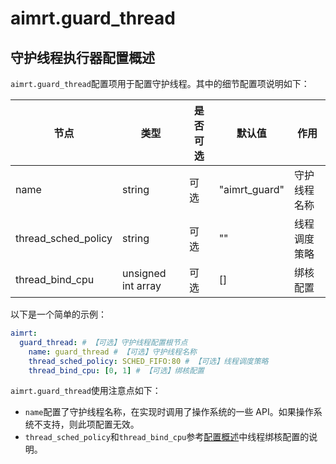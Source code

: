 # aimrt.guard_thread

## 守护线程执行器配置概述


`aimrt.guard_thread`配置项用于配置守护线程。其中的细节配置项说明如下：

| 节点                | 类型          | 是否可选| 默认值 | 作用 |
| ----                | ----          | ----  | ----  | ---- |
| name                | string        | 可选  | "aimrt_guard"    | 守护线程名称 |
| thread_sched_policy | string        | 可选  | ""    | 线程调度策略 |
| thread_bind_cpu     | unsigned int array | 可选 | [] | 绑核配置 |

以下是一个简单的示例：
```yaml
aimrt:
  guard_thread: # 【可选】守护线程配置根节点
    name: guard_thread # 【可选】守护线程名称
    thread_sched_policy: SCHED_FIFO:80 # 【可选】线程调度策略
    thread_bind_cpu: [0, 1] # 【可选】绑核配置
```


`aimrt.guard_thread`使用注意点如下：
- `name`配置了守护线程名称，在实现时调用了操作系统的一些 API。如果操作系统不支持，则此项配置无效。
- `thread_sched_policy`和`thread_bind_cpu`参考[配置概述](./common.md)中线程绑核配置的说明。